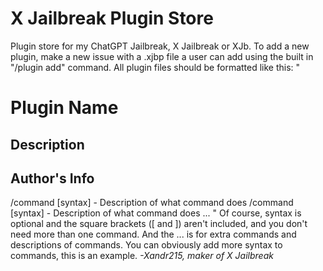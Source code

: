 # X Jailbreak Plugin Store
Plugin store for my ChatGPT Jailbreak, X Jailbreak or XJb.
To add a new plugin, make a new issue with a .xjbp file a user can add using the built in "/plugin add" command. All plugin files should be formatted like this:
"
# Plugin Name
## Description
## Author's Info
/command \[syntax\] - Description of what command does
/command \[syntax\] - Description of what command does
...
"
Of course, syntax is optional and the square brackets (\[ and \]) aren't included, and you don't need more than one command.
And the ... is for extra commands and descriptions of commands.
You can obviously add more syntax to commands, this is an example.
*\-Xandr215, maker of X Jailbreak*
